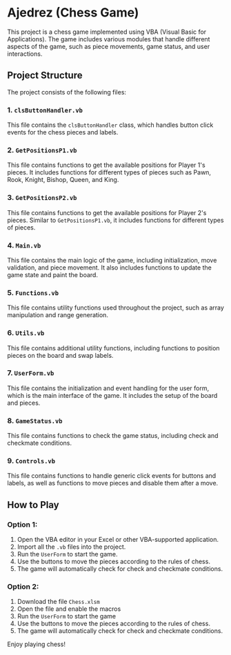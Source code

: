 # Ajedrez (Chess Game)

This project is a chess game implemented using VBA (Visual Basic for Applications). The game includes various modules that handle different aspects of the game, such as piece movements, game status, and user interactions.

## Project Structure

The project consists of the following files:

### 1. `clsButtonHandler.vb`

This file contains the `clsButtonHandler` class, which handles button click events for the chess pieces and labels.

### 2. `GetPositionsP1.vb`

This file contains functions to get the available positions for Player 1's pieces. It includes functions for different types of pieces such as Pawn, Rook, Knight, Bishop, Queen, and King.

### 3. `GetPositionsP2.vb`

This file contains functions to get the available positions for Player 2's pieces. Similar to `GetPositionsP1.vb`, it includes functions for different types of pieces.

### 4. `Main.vb`

This file contains the main logic of the game, including initialization, move validation, and piece movement. It also includes functions to update the game state and paint the board.

### 5. `Functions.vb`

This file contains utility functions used throughout the project, such as array manipulation and range generation.

### 6. `Utils.vb`

This file contains additional utility functions, including functions to position pieces on the board and swap labels.

### 7. `UserForm.vb`

This file contains the initialization and event handling for the user form, which is the main interface of the game. It includes the setup of the board and pieces.

### 8. `GameStatus.vb`

This file contains functions to check the game status, including check and checkmate conditions.

### 9. `Controls.vb`

This file contains functions to handle generic click events for buttons and labels, as well as functions to move pieces and disable them after a move.

## How to Play

### Option 1:

1. Open the VBA editor in your Excel or other VBA-supported application.
2. Import all the `.vb` files into the project.
3. Run the `UserForm` to start the game.
4. Use the buttons to move the pieces according to the rules of chess.
5. The game will automatically check for check and checkmate conditions.

### Option 2:
1. Download the file `Chess.xlsm`
2. Open the file and enable the macros
3. Run the `UserForm` to start the game
4. Use the buttons to move the pieces according to the rules of chess.
5. The game will automatically check for check and checkmate conditions.

Enjoy playing chess!
